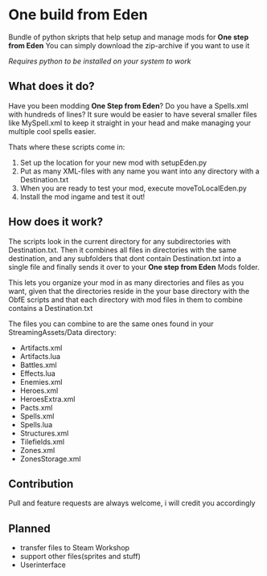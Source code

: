 # One build from Eden
Bundle of python skripts that help setup and manage mods for **One step from Eden**
You can simply download the zip-archive if you want to use it

_Requires python to be installed on your system to work_

## What does it do?
Have you been modding **One Step from Eden**? Do you have a Spells.xml with hundreds of lines?
It sure would be easier to have several smaller files like MySpell.xml to keep it straight in your head
and make managing your multiple cool spells easier.

Thats where these scripts come in:
1. Set up the location for your new mod with setupEden.py
2. Put as many XML-files with any name you want into any directory with a Destination.txt
3. When you are ready to test your mod, execute moveToLocalEden.py
4. Install the mod ingame and test it out!

## How does it work?
The scripts look in the current directory for any subdirectories with Destination.txt.
Then it combines all files in directories with the same destination, and any subfolders 
that dont contain Destination.txt into a single file and finally sends
 it over to your **One step from Eden** Mods folder.

This lets you organize your mod in as many directories and files as you want, given that the 
directories reside in the your base directory with the ObfE scripts and that each directory with mod files in them 
to combine contains a Destination.txt

The files you can combine to are the same ones found in your StreamingAssets/Data directory:

 - Artifacts.xml
- Artifacts.lua
 - Battles.xml
- Effects.lua
- Enemies.xml
- Heroes.xml
- HeroesExtra.xml
- Pacts.xml
- Spells.xml
- Spells.lua
- Structures.xml
- Tilefields.xml
- Zones.xml
- ZonesStorage.xml
## Contribution
Pull and feature requests are always welcome, i will credit you accordingly

## Planned
- transfer files to Steam Workshop
- support other files(sprites and stuff)
- Userinterface
  